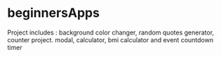 # beginnersApps
Project includes : background color changer, random quotes generator, counter project. modal, calculator, bmi calculator and event countdown timer
